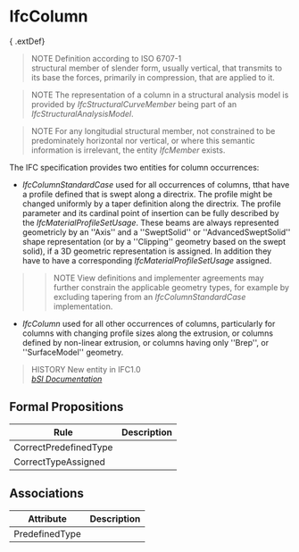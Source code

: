 IfcColumn
=========
  
{ .extDef}  
> NOTE  Definition according to ISO 6707-1  
> structural member of slender form, usually vertical, that transmits to its
> base the forces, primarily in compression, that are applied to it.  
  
> NOTE  The representation of a column in a structural analysis model is
> provided by _IfcStructuralCurveMember_ being part of an
> _IfcStructuralAnalysisModel_.  
  
> NOTE  For any longitudial structural member, not constrained to be
> predominately horizontal nor vertical, or where this semantic information is
> irrelevant, the entity _IfcMember_ exists.  
  
The IFC specification provides two entities for column occurrences:  
  
* _IfcColumnStandardCase_ used for all occurrences of columns, tthat have a profile defined that is swept along a directrix. The profile might be changed uniformly by a taper definition along the directrix. The profile parameter and its cardinal point of insertion can be fully described by the _IfcMaterialProfileSetUsage_. These beams are always represented geometricly by an ''Axis'' and a ''SweptSolid'' or ''AdvancedSweptSolid'' shape representation (or by a ''Clipping'' geometry based on the swept solid), if a 3D geometric representation is assigned. In addition they have to have a corresponding _IfcMaterialProfileSetUsage_ assigned.   
>> NOTE  View definitions and implementer agreements may further constrain the
applicable geometry types, for example by excluding tapering from an
_IfcColumnStandardCase_ implementation.  
* _IfcColumn_ used for all other occurrences of columns, particularly for columns with changing profile sizes along the extrusion, or columns defined by non-linear extrusion, or columns having only ''Brep'', or ''SurfaceModel'' geometry.  
  
> HISTORY  New entity in IFC1.0  
[ _bSI
Documentation_](https://standards.buildingsmart.org/IFC/DEV/IFC4_2/FINAL/HTML/schema/ifcsharedbldgelements/lexical/ifccolumn.htm)


Formal Propositions
-------------------
| Rule                  | Description   |
|-----------------------|---------------|
| CorrectPredefinedType |               |
| CorrectTypeAssigned   |               |

Associations
------------
| Attribute      | Description   |
|----------------|---------------|
| PredefinedType |               |

